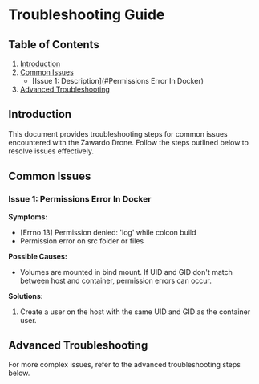# Troubleshooting Guide

## Table of Contents

1. [Introduction](#introduction)
2. [Common Issues](#common-issues)
    - [Issue 1: Description](#Permissions Error In Docker)
3. [Advanced Troubleshooting](#advanced-troubleshooting)

## Introduction

This document provides troubleshooting steps for common issues encountered with the Zawardo Drone. Follow the steps outlined below to resolve issues effectively.

## Common Issues

### Issue 1: Permissions Error In Docker

**Symptoms:**

- [Errno 13] Permission denied: 'log' while colcon build
- Permission error on src folder or files

**Possible Causes:**

- Volumes are mounted in bind mount. If UID and GID don't match between host and container, permission errors can occur.

**Solutions:**

1. Create a user on the host with the same UID and GID as the container user.

## Advanced Troubleshooting

For more complex issues, refer to the advanced troubleshooting steps below.
